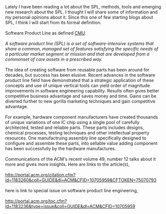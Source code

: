 <div class="post-body entry-content" id="post-body-3008195725849450620" itemprop="description articleBody">
Lately I have been reading a lot about the SPL, methods, tools and emerging new research about the SPL. I thought I will share some of information and my personal opinions about it. Since this one of few starting blogs about SPL, I think I will start from its formal definition.<br><br>Software Product Line as defined <a href="http://www.sei.cmu.edu/productlines/">CMU</a>.<br><br><em>A software product line (SPL) is a set of software-intensive systems that share a common, managed set of features satisfying the specific needs of a particular market segment or mission and that are developed from a commonset of core assets in a prescribed way. </em><br><br>The idea of creating software from reusable parts has been around for decades, but success has been elusive. Recent advances in the software product line field have demonstrated that a strategic application of these concepts and use of unique vertical tools can yield order of magnitude improvements in software engineering capability. Results often gives better competitive business advantage and saves money and time. Gains can be diverted further to new gorilla marketing techniques and gain competitive advantage.<br><br>For example, hardware component manufacturers have created thousands of unique variations of one IC chip using a single pool of carefully architected, tested and reliable parts. These parts includes designs, chemical processes, testing techniques and other intellectual property resources. One manufactruing assembly line specifically designed to configure and assemble these parts, into sellable value adding component has been successfully by the hardware manufactures.<br><br>Communications of the ACM's recent volume 49, number 12 talks about it more and gives more insights. Here are links to the article(s),<br><br><a href="http://portal.acm.org/citation.cfm?id=1183260&amp;coll=GUIDE&amp;dl=ACM&amp;CFID=10705959&amp;CFTOKEN=75070793">http://portal.acm.org/citation.cfm?id=1183260&amp;coll=GUIDE&amp;dl=ACM&amp;CFID=10705959&amp;CFTOKEN=75070793</a><br><br>here is link to special issue on software product line engineering,<br><br><a href="http://portal.acm.org/toc.cfm?id=1183236&amp;type=issue&amp;coll=GUIDE&amp;dl=ACM&amp;CFID=10705959">http://portal.acm.org/toc.cfm?id=1183236&amp;type=issue&amp;coll=GUIDE&amp;dl=ACM&amp;CFID=10705959</a>
<div style="clear: both;"></div>
</div>
